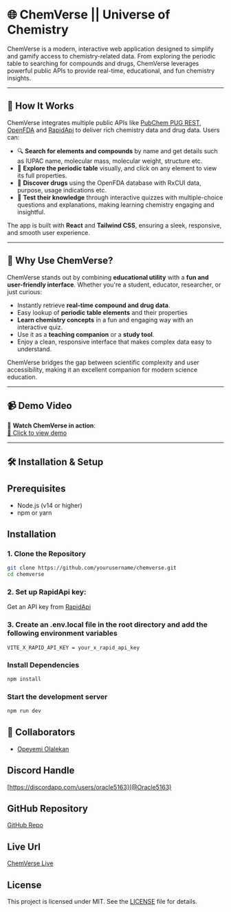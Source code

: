 # 🌐 ChemVerse || Universe of Chemistry

ChemVerse is a modern, interactive web application designed to simplify and gamify access to chemistry-related data. From exploring the periodic table to searching for compounds and drugs, ChemVerse leverages powerful public APIs to provide real-time, educational, and fun chemistry insights.

---

## 🚀 How It Works

ChemVerse integrates multiple public APIs like [PubChem PUG REST](https://pubchem.ncbi.nlm.nih.gov/docs/pug-rest), [OpenFDA](https://open.fda.gov/apis/) and [RapidApi](https://rapidapi.com/mukundKumar/api/periodictable) to deliver rich chemistry data and drug data. Users can:

- 🔍 **Search for elements and compounds** by name and get details such as IUPAC name, molecular mass, molecular weight, structure etc.
- 📘 **Explore the periodic table** visually, and click on any element to view its full properties.
- 💊 **Discover drugs** using the OpenFDA database with RxCUI data, purpose, usage indications etc.
- 🧠 **Test their knowledge** through interactive quizzes with multiple-choice questions and explanations, making learning chemistry engaging and insightful.

The app is built with **React** and **Tailwind CSS**, ensuring a sleek, responsive, and smooth user experience.

---

## 🎯 Why Use ChemVerse?

ChemVerse stands out by combining **educational utility** with a **fun and user-friendly interface**. Whether you're a student, educator, researcher, or just curious:

- Instantly retrieve **real-time compound and drug data**.
- Easy lookup of **periodic table elements** and their properties
- **Learn chemistry concepts** in a fun and engaging way with an interactive quiz.
- Use it as a **teaching companion** or a **study tool**.
- Enjoy a clean, responsive interface that makes complex data easy to understand.

ChemVerse bridges the gap between scientific complexity and user accessibility, making it an excellent companion for modern science education.

---

## 📹 Demo Video

🎥 **Watch ChemVerse in action**:  
[🔗 Click to view demo](https://your-video-link.com)

---

## 🛠️ Installation & Setup

## Prerequisites

- Node.js (v14 or higher)
- npm or yarn

## Installation

### 1. Clone the Repository

```bash
git clone https://github.com/yourusername/chemverse.git
cd chemverse
```

### 2. Set up RapidApi key:

Get an API key from [RapidApi](rapidapi.com)

### 3. Create an .env.local file in the root directory and add the following environment variables

```
VITE_X_RAPID_API_KEY = your_x_rapid_api_key
```

### Install Dependencies

```bash
npm install
```

### Start the development server

```bash
npm run dev
```

## 📌 Collaborators

- [Opeyemi Olalekan](https://github.com/olamilekan5162)

## Discord Handle

[https://discordapp.com/users/oracle5163](@Oracle5163)

## **GitHub Repository**

[GitHub Repo](https://github.com/olamilekan5162/chemVerse)

## Live Url

[ChemVerse Live](https://chem-verse.vercel.app/)

## License

This project is licensed under MIT. See the [LICENSE](https://choosealicense.com/licenses/mit/) file for details.
